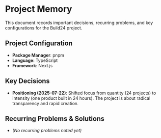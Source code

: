 # Project Memory

This document records important decisions, recurring problems, and key configurations for the Build24 project.

## Project Configuration

- **Package Manager**: pnpm
- **Language**: TypeScript
- **Framework**: Next.js

## Key Decisions

- **Positioning (2025-07-22)**: Shifted focus from quantity (24 projects) to intensity (one product built in 24 hours). The project is about radical transparency and rapid creation.

## Recurring Problems & Solutions

- *(No recurring problems noted yet)*
